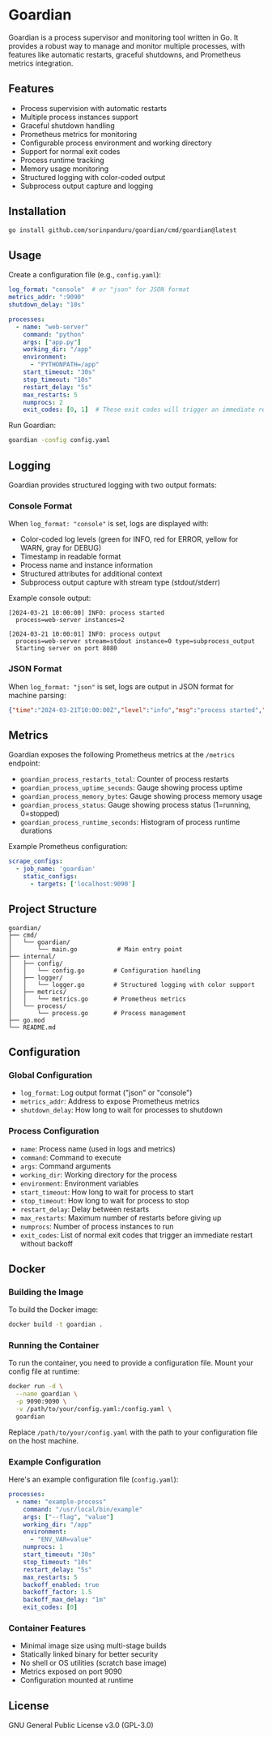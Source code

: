 # Goardian

Goardian is a process supervisor and monitoring tool written in Go. It provides a robust way to manage and monitor multiple processes, with features like automatic restarts, graceful shutdowns, and Prometheus metrics integration.

## Features

- Process supervision with automatic restarts
- Multiple process instances support
- Graceful shutdown handling
- Prometheus metrics for monitoring
- Configurable process environment and working directory
- Support for normal exit codes
- Process runtime tracking
- Memory usage monitoring
- Structured logging with color-coded output
- Subprocess output capture and logging

## Installation

```bash
go install github.com/sorinpanduru/goardian/cmd/goardian@latest
```

## Usage

Create a configuration file (e.g., `config.yaml`):

```yaml
log_format: "console"  # or "json" for JSON format
metrics_addr: ":9090"
shutdown_delay: "10s"

processes:
  - name: "web-server"
    command: "python"
    args: ["app.py"]
    working_dir: "/app"
    environment:
      - "PYTHONPATH=/app"
    start_timeout: "30s"
    stop_timeout: "10s"
    restart_delay: "5s"
    max_restarts: 5
    numprocs: 2
    exit_codes: [0, 1]  # These exit codes will trigger an immediate restart without backoff
```

Run Goardian:

```bash
goardian -config config.yaml
```

## Logging

Goardian provides structured logging with two output formats:

### Console Format
When `log_format: "console"` is set, logs are displayed with:
- Color-coded log levels (green for INFO, red for ERROR, yellow for WARN, gray for DEBUG)
- Timestamp in readable format
- Process name and instance information
- Structured attributes for additional context
- Subprocess output capture with stream type (stdout/stderr)

Example console output:
```
[2024-03-21 10:00:00] INFO: process started
  process=web-server instances=2

[2024-03-21 10:00:01] INFO: process output
  process=web-server stream=stdout instance=0 type=subprocess_output
  Starting server on port 8080
```

### JSON Format
When `log_format: "json"` is set, logs are output in JSON format for machine parsing:
```json
{"time":"2024-03-21T10:00:00Z","level":"info","msg":"process started","process":"web-server","instances":2}
```

## Metrics

Goardian exposes the following Prometheus metrics at the `/metrics` endpoint:

- `goardian_process_restarts_total`: Counter of process restarts
- `goardian_process_uptime_seconds`: Gauge showing process uptime
- `goardian_process_memory_bytes`: Gauge showing process memory usage
- `goardian_process_status`: Gauge showing process status (1=running, 0=stopped)
- `goardian_process_runtime_seconds`: Histogram of process runtime durations

Example Prometheus configuration:

```yaml
scrape_configs:
  - job_name: 'goardian'
    static_configs:
      - targets: ['localhost:9090']
```

## Project Structure

```
goardian/
├── cmd/
│   └── goardian/
│       └── main.go           # Main entry point
├── internal/
│   ├── config/
│   │   └── config.go        # Configuration handling
│   ├── logger/
│   │   └── logger.go        # Structured logging with color support
│   ├── metrics/
│   │   └── metrics.go       # Prometheus metrics
│   └── process/
│       └── process.go       # Process management
├── go.mod
└── README.md
```

## Configuration

### Global Configuration

- `log_format`: Log output format ("json" or "console")
- `metrics_addr`: Address to expose Prometheus metrics
- `shutdown_delay`: How long to wait for processes to shutdown

### Process Configuration

- `name`: Process name (used in logs and metrics)
- `command`: Command to execute
- `args`: Command arguments
- `working_dir`: Working directory for the process
- `environment`: Environment variables
- `start_timeout`: How long to wait for process to start
- `stop_timeout`: How long to wait for process to stop
- `restart_delay`: Delay between restarts
- `max_restarts`: Maximum number of restarts before giving up
- `numprocs`: Number of process instances to run
- `exit_codes`: List of normal exit codes that trigger an immediate restart without backoff

## Docker

### Building the Image

To build the Docker image:

```bash
docker build -t goardian .
```

### Running the Container

To run the container, you need to provide a configuration file. Mount your config file at runtime:

```bash
docker run -d \
  --name goardian \
  -p 9090:9090 \
  -v /path/to/your/config.yaml:/config.yaml \
  goardian
```

Replace `/path/to/your/config.yaml` with the path to your configuration file on the host machine.

### Example Configuration

Here's an example configuration file (`config.yaml`):

```yaml
processes:
  - name: "example-process"
    command: "/usr/local/bin/example"
    args: ["--flag", "value"]
    working_dir: "/app"
    environment:
      - "ENV_VAR=value"
    numprocs: 1
    start_timeout: "30s"
    stop_timeout: "10s"
    restart_delay: "5s"
    max_restarts: 5
    backoff_enabled: true
    backoff_factor: 1.5
    backoff_max_delay: "1m"
    exit_codes: [0]
```

### Container Features

- Minimal image size using multi-stage builds
- Statically linked binary for better security
- No shell or OS utilities (scratch base image)
- Metrics exposed on port 9090
- Configuration mounted at runtime

## License

GNU General Public License v3.0 (GPL-3.0) 